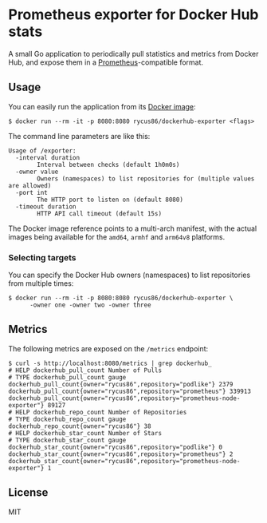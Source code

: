 # Prometheus exporter for Docker Hub stats

A small Go application to periodically pull statistics and metrics from Docker Hub, and expose them in a [Prometheus](https://prometheus.io/)-compatible format.

## Usage

You can easily run the application from its [Docker image](https://hub.docker.com/r/rycus86/dockerhub-exporter/):

```shell
$ docker run --rm -it -p 8080:8080 rycus86/dockerhub-exporter <flags>
```

The command line parameters are like this:

```
Usage of /exporter:
  -interval duration
        Interval between checks (default 1h0m0s)
  -owner value
        Owners (namespaces) to list repositories for (multiple values are allowed)
  -port int
        The HTTP port to listen on (default 8080)
  -timeout duration
        HTTP API call timeout (default 15s)
```

The Docker image reference points to a multi-arch manifest, with the actual images being available for the `amd64`, `armhf` and `arm64v8` platforms.

### Selecting targets

You can specify the Docker Hub owners (namespaces) to list repositories from multiple times:

```shell
$ docker run --rm -it -p 8080:8080 rycus86/dockerhub-exporter \
      -owner one -owner two -owner three
```

## Metrics

The following metrics are exposed on the `/metrics` endpoint:

```shell
$ curl -s http://localhost:8080/metrics | grep dockerhub_
# HELP dockerhub_pull_count Number of Pulls
# TYPE dockerhub_pull_count gauge
dockerhub_pull_count{owner="rycus86",repository="podlike"} 2379
dockerhub_pull_count{owner="rycus86",repository="prometheus"} 339913
dockerhub_pull_count{owner="rycus86",repository="prometheus-node-exporter"} 89127
# HELP dockerhub_repo_count Number of Repositories
# TYPE dockerhub_repo_count gauge
dockerhub_repo_count{owner="rycus86"} 38
# HELP dockerhub_star_count Number of Stars
# TYPE dockerhub_star_count gauge
dockerhub_star_count{owner="rycus86",repository="podlike"} 0
dockerhub_star_count{owner="rycus86",repository="prometheus"} 2
dockerhub_star_count{owner="rycus86",repository="prometheus-node-exporter"} 1
```

## License

MIT
